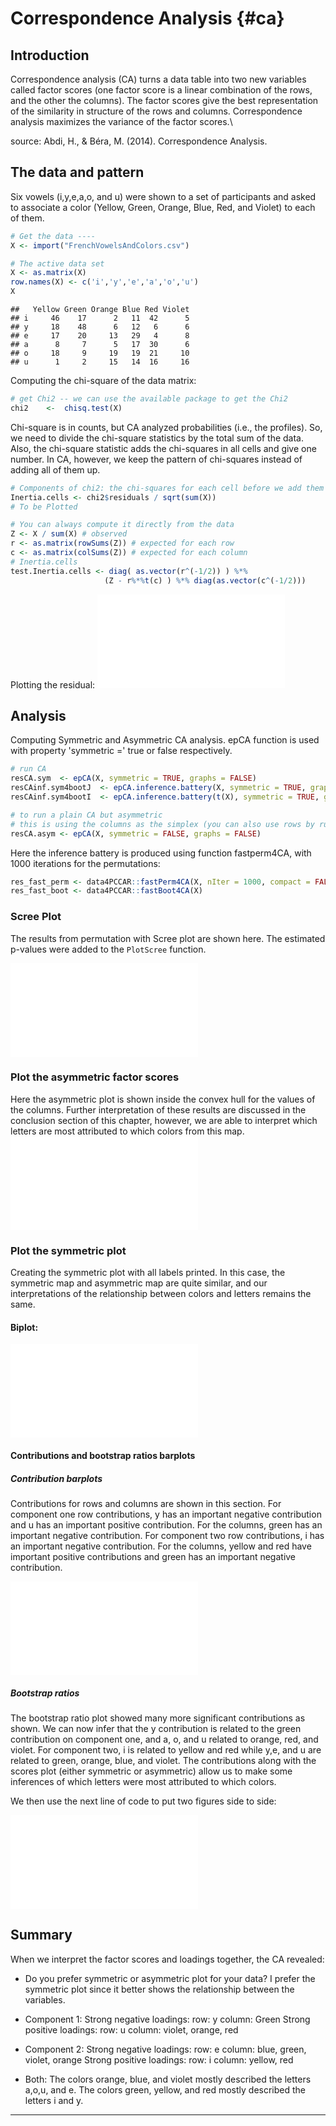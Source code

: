 # Correspondence Analysis {#ca}



## Introduction

Correspondence analysis (CA) turns a data table into two new variables called factor scores (one factor score is a linear combination of the rows, and the other the columns). The factor scores give the best representation of the similarity in structure of the rows and columns. Correspondence analysis maximizes the variance of the factor scores.\

source: Abdi, H., & Béra, M. (2014). Correspondence Analysis.

## The data and pattern

Six vowels (i,y,e,a,o, and u) were shown to a set of participants and asked to associate a color (Yellow, Green, Orange, Blue, Red, and Violet) to each of them.


```r
# Get the data ----
X <- import("FrenchVowelsAndColors.csv")

# The active data set
X <- as.matrix(X)
row.names(X) <- c('i','y','e','a','o','u')
X
```

```
##   Yellow Green Orange Blue Red Violet
## i     46    17      2   11  42      5
## y     18    48      6   12   6      6
## e     17    20     13   29   4      8
## a      8     7      5   17  30      6
## o     18     9     19   19  21     10
## u      1     2     15   14  16     16
```

Computing the chi-square of the data matrix:

```r
# get Chi2 -- we can use the available package to get the Chi2
chi2    <-  chisq.test(X)
```

Chi-square is in counts, but CA analyzed probabilities (i.e., the profiles). So, we need to divide the chi-square statistics by the total sum of the data. Also, the chi-square statistic adds the chi-squares in all cells and give one number. In CA, however, we keep the pattern of chi-squares instead of adding all of them up.

```r
# Components of chi2: the chi-squares for each cell before we add them up to compute the chi2
Inertia.cells <- chi2$residuals / sqrt(sum(X))
# To be Plotted

# You can always compute it directly from the data
Z <- X / sum(X) # observed 
r <- as.matrix(rowSums(Z)) # expected for each row
c <- as.matrix(colSums(Z)) # expected for each column
# Inertia.cells 
test.Inertia.cells <- diag( as.vector(r^(-1/2)) ) %*% 
                     (Z - r%*%t(c) ) %*% diag(as.vector(c^(-1/2)))
```

Plotting the residual:
![](02CA_files/figure-latex/corplot-1.pdf)<!-- --> 

## Analysis

Computing Symmetric and Asymmetric CA analysis. epCA function is used with property 'symmetric =' true or false respectively. 


```r
# run CA
resCA.sym  <- epCA(X, symmetric = TRUE, graphs = FALSE)
resCAinf.sym4bootJ  <- epCA.inference.battery(X, symmetric = TRUE, graphs = FALSE, test.iters = 25)
resCAinf.sym4bootI  <- epCA.inference.battery(t(X), symmetric = TRUE, graphs = FALSE, test.iters = 25)

# to run a plain CA but asymmetric
# this is using the columns as the simplex (you can also use rows by running epCA with t(X))
resCA.asym <- epCA(X, symmetric = FALSE, graphs = FALSE)
```

Here the inference battery is produced using function fastperm4CA, with 1000 iterations for the permutations:


```r
res_fast_perm <- data4PCCAR::fastPerm4CA(X, nIter = 1000, compact = FALSE)
res_fast_boot <- data4PCCAR::fastBoot4CA(X)
```


### Scree Plot
The results from permutation with Scree plot are shown here. The estimated p-values were added to the `PlotScree` function.

![](02CA_files/figure-latex/unnamed-chunk-4-1.pdf)<!-- --> 






### Plot the asymmetric factor scores

Here the asymmetric plot is shown inside the convex hull for the values of the columns. Further interpretation of these results are discussed in the conclusion section of this chapter, however, we are able to interpret which letters are most attributed to which colors from this map.
![](02CA_files/figure-latex/asym_factor_scores-1.pdf)<!-- --> 

### Plot the symmetric plot

Creating the symmetric plot with all labels printed. In this case, the symmetric map and asymmetric map are quite similar, and our interpretations of the relationship between colors and letters remains the same.



#### Biplot:
![](02CA_files/figure-latex/Biplot_f-1.pdf)<!-- --> 


#### Contributions and bootstrap ratios barplots

##### Contribution barplots

Contributions for rows and columns are shown in this section. For component one row contributions, y has an important negative contribution and u has an important positive contribution. For the columns, green has an important negative contribution. For component two row contributions, i has an important negative contribution. For the columns, yellow and red have important positive contributions and green has an important negative contribution.



![](02CA_files/figure-latex/unnamed-chunk-5-1.pdf)<!-- --> 

##### Bootstrap ratios

The bootstrap ratio plot showed many more significant contributions as shown. We can now infer that the y contribution is related to the green contribution on component one, and a, o, and u related to orange, red, and violet. For component two, i is related to yellow and red while y,e, and u are related to green, orange, blue, and violet. The contributions along with the scores plot (either symmetric or asymmetric) allow us to make some inferences of which letters were most attributed to which colors.


We then use the next line of code to put two figures side to side:

![](02CA_files/figure-latex/grid_br-1.pdf)<!-- --> 


## Summary
When we interpret the factor scores and loadings together, the CA revealed:

* Do you prefer symmetric or asymmetric plot for your data?
I prefer the symmetric plot since it better shows the relationship between the variables.

* Component 1: 
Strong negative loadings:
  row: y
  column: Green
Strong positive loadings:
  row: u
  column: violet, orange, red
* Component 2:
Strong negative loadings:
  row: e
  column: blue, green, violet, orange
Strong positive loadings:
  row: i
  column: yellow, red

* Both: 
  The colors orange, blue, and violet mostly described the letters a,o,u, and e.
  The colors green, yellow, and red mostly described the letters i and y.
---
